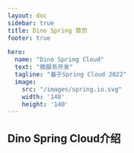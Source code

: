```yaml
---
layout: doc
sidebar: true
title: Dino Spring 首页
footer: true

hero:
  name: "Dino Spring Cloud"
  text: "微服务开发"
  tagline: "基于Spring Cloud 2022"
  image:
    src: "/images/spring.io.svg"
    width: '140'
    height: '140'
---
```

<script setup>
import { VPHomeHero } from 'vitepress/theme'
</script>

<VPHomeHero  style="padding-left:0" />

## Dino Spring Cloud介绍
